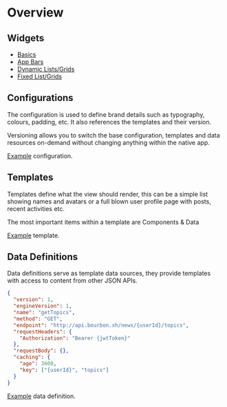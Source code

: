 # Overview

## Widgets

- [Basics](widgets/basics.md)
- [App Bars](widgets/app-bars.md)
- [Dynamic Lists/Grids](widgets/dynamic-lists-grids.md)
- [Fixed List/Grids](widgets/fixed-lists-grids.md)

## Configurations

The configuration is used to define brand details such as typography, colours, padding, etc. It also references the templates and their version.

Versioning allows you to switch the base configuration, templates and data resources on-demand without changing anything within the native app.

[Example](../examples/Bird/configurations/Demo-1.json) configuration.

## Templates

Templates define what the view should render, this can be a simple list showing names and avatars or a full blown user profile page with posts, recent activities etc.

The most important items within a template are Components & Data

[Example](../examples/Bird/templates/home-1.json) template.

## Data Definitions

Data definitions serve as template data sources, they provide templates with access to content from other JSON APIs.

```json
{
  "version": 1,
  "engineVersion": 1,
  "name": "getTopics",
  "method": "GET",
  "endpoint": "http://api.bourbon.sh/news/{userId}/topics",
  "requestHeaders": {
    "Authorization": "Bearer {jwtToken}"
  },
  "requestBody": {},
  "caching": {
    "age": 3600,
    "key": ["{userId}", "topics"]
  }
}
```

[Example](../examples/Bird/data/getActivity-1.json) data definition.
